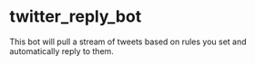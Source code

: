 # twitter_reply_bot
This bot will pull a stream of tweets based on rules you set and automatically reply to them. 
